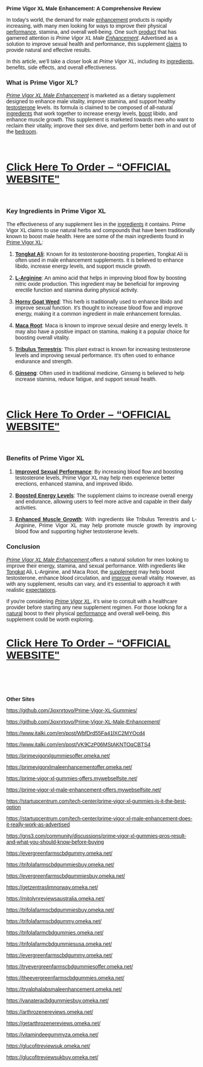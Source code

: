 <p><strong><span style="font-family: Arial, sans-serif;">Prime Vigor XL Male Enhancement: A Comprehensive Review</span></strong></p>
<p><span style="font-family: Arial, sans-serif;">In today's world, the demand for male <a href="https://evergreenfarmscbdgummy.omeka.net/">enhancement</a> products is rapidly increasing, with many men looking for ways to improve their physical <a href="https://trifolafarmscbdgummiesbuy.omeka.net/">performance</a>, stamina, and overall well-being. One such <a href="https://startupcentrum.com/tech-center/prime-vigor-xl-gummies-is-it-the-best-option">product</a> that has garnered attention is </span><em><span style="font-family: Arial, sans-serif;">Prime Vigor XL Male <a href="https://startupcentrum.com/tech-center/prime-vigor-xl-male-enhancement-does-it-really-work-as-advertised">Enhancement</a></span></em><span style="font-family: Arial, sans-serif;">. Advertised as a solution to improve sexual health and performance, this supplement <a href="https://evergreenfarmscbdgummiesbuy.omeka.net/">claims</a> to provide natural and effective results.</span></p>
<p><span style="font-family: Arial, sans-serif;">In this article, we&rsquo;ll take a closer look at </span><em><span style="font-family: Arial, sans-serif;">Prime Vigor XL</span></em><span style="font-family: Arial, sans-serif;">, including its <a href="https://getzentraslimnorway.omeka.net/">ingredients</a>, benefits, side effects, and overall effectiveness.</span></p>
<h3 class="western"><span style="font-family: Arial, sans-serif;">What is Prime Vigor XL?</span></h3>
<p><em><a href="https://mitolynreviewsaustralia.omeka.net/"><span style="font-family: Arial, sans-serif;">Prime Vigor XL Male Enhancement</span></a></em><span style="font-family: Arial, sans-serif;"> is marketed as a dietary supplement designed to enhance male vitality, improve stamina, and support healthy <a href="https://github.com/Jioxnrtovo/Prime-Vigor-XL-Gummies/">testosterone</a> levels. Its formula is claimed to be composed of all-natural <a href="https://trifolafarmscbdgummiesbuy.omeka.net/">ingredients</a> that work together to increase energy levels, <a href="https://gns3.com/community/discussions/prime-vigor-xl-gummies-pros-result-and-what-you-should-know-before-buying">boost</a> libido, and enhance muscle growth. This supplement is marketed towards men who want to reclaim their vitality, improve their sex drive, and perform better both in and out of the <a href="https://trifolafarmscbdgummy.omeka.net/">bedroom</a>.</span></p>
<p>&nbsp;</p>
<h1><a href="https://supplecarts.com/prime-vigor-xl-gummies-buy"><span style="font-family: Arial, sans-serif;"><strong>Click Here To Order &ndash; &ldquo;OFFICIAL WEBSITE"</strong></span></a></h1>
<p>&nbsp;</p>
<h3 class="western"><span style="font-family: Arial, sans-serif;">Key Ingredients in Prime Vigor XL</span></h3>
<p><span style="font-family: Arial, sans-serif;">The effectiveness of any supplement lies in the <a href="https://trifolafarmcbdgummies.omeka.net/">ingredients</a> it contains. Prime Vigor XL claims to use natural herbs and compounds that have been traditionally known to boost male health. Here are some of the main ingredients found in <a href="https://trifolafarmcbdgummiesusa.omeka.net/">Prime Vigor XL</a>:</span></p>
<ol>
<li>
<p><strong><a href="https://www.italki.com/en/post/WbfDrd55Fa41lXC2MYOcd4"><span style="font-family: Arial, sans-serif;">Tongkat Ali</span></a></strong><span style="font-family: Arial, sans-serif;">: Known for its testosterone-boosting properties, Tongkat Ali is often used in male enhancement supplements. It is believed to enhance libido, increase energy levels, and support muscle growth.</span></p>
</li>
<li>
<p><strong><a href="https://www.italki.com/en/post/VK9CzP06MStAKNTOqCBTS4"><span style="font-family: Arial, sans-serif;">L-Arginine</span></a></strong><span style="font-family: Arial, sans-serif;">: An amino acid that helps in improving blood flow by boosting nitric oxide production. This ingredient may be beneficial for improving erectile function and stamina during physical activity.</span></p>
</li>
<li>
<p><strong><a href="https://primevigorxlgummiesoffer.omeka.net/"><span style="font-family: Arial, sans-serif;">Horny Goat Weed</span></a></strong><span style="font-family: Arial, sans-serif;">: This herb is traditionally used to enhance libido and improve sexual function. It's thought to increase blood flow and improve energy, making it a common ingredient in male enhancement formulas.</span></p>
</li>
<li>
<p><strong><a href="https://primevigorxlmaleenhancementoffer.omeka.net/"><span style="font-family: Arial, sans-serif;">Maca Root</span></a></strong><span style="font-family: Arial, sans-serif;">: Maca is known to improve sexual desire and energy levels. It may also have a positive impact on stamina, making it a popular choice for boosting overall vitality.</span></p>
</li>
<li>
<p><strong><a href="https://prime-vigor-xl-gummies-offers.mywebselfsite.net/"><span style="font-family: Arial, sans-serif;">Tribulus Terrestris</span></a></strong><span style="font-family: Arial, sans-serif;">: This plant extract is known for increasing testosterone levels and improving sexual performance. It's often used to enhance endurance and strength.</span></p>
</li>
<li>
<p><strong><a href="https://prime-vigor-xl-male-enhancement-offers.mywebselfsite.net/"><span style="font-family: Arial, sans-serif;">Ginseng</span></a></strong><span style="font-family: Arial, sans-serif;">: Often used in traditional medicine, Ginseng is believed to help increase stamina, reduce fatigue, and support sexual health.</span></p>
</li>
</ol>
<p>&nbsp;</p>
<h1><a href="https://supplecarts.com/prime-vigor-xl-gummies-buy"><span style="font-family: Arial, sans-serif;"><strong>Click Here To Order &ndash; &ldquo;OFFICIAL WEBSITE"</strong></span></a></h1>
<p>&nbsp;</p>
<h3 class="western"><span style="font-family: Arial, sans-serif;">Benefits of Prime Vigor XL</span></h3>
<ol>
<li>
<p><strong><a href="https://evergreenfarmscbdgummy.omeka.net/"><span style="font-family: Arial, sans-serif;">Improved Sexual Performance</span></a></strong><span style="font-family: Arial, sans-serif;">: By increasing blood flow and boosting testosterone levels, Prime Vigor XL may help men experience better erections, enhanced stamina, and improved libido.</span></p>
</li>
<li>
<p><strong><a href="https://tryevergreenfarmscbdgummiesoffer.omeka.net/"><span style="font-family: Arial, sans-serif;">Boosted Energy Levels</span></a></strong><span style="font-family: Arial, sans-serif;">: The supplement claims to increase overall energy and endurance, allowing users to feel more active and capable in their daily activities.</span></p>
</li>
<li>
<p align="justify"><strong><a href="https://theevergreenfarmscbdgummies.omeka.net/"><span style="font-family: Arial, sans-serif;">Enhanced Muscle Growth</span></a></strong><span style="font-family: Arial, sans-serif;">: With ingredients like Tribulus Terrestris and L-Arginine, Prime Vigor XL may help promote muscle growth by improving blood flow and supporting higher testosterone levels.</span></p>
</li>
</ol>
<h3 class="western"><span style="font-family: Arial, sans-serif;">Conclusion</span></h3>
<p><a href="https://tryalphalabsmaleenhancement.omeka.net/"><em><span style="font-family: Arial, sans-serif;">Prime Vigor XL Male Enhancement</span></em> </a><span style="font-family: Arial, sans-serif;">offers a natural solution for men looking to improve their energy, stamina, and sexual performance. With ingredients like <a href="https://vanateracbdgummiesbuy.omeka.net/">Tongkat</a> Ali, L-Arginine, and Maca Root, the <a href="https://github.com/Jioxnrtovo/Prime-Vigor-XL-Male-Enhancement/">supplement</a> may help boost testosterone, enhance blood circulation, and <a href="https://arthrozenereviews.omeka.net/">improve</a> overall vitality. However, as with any supplement, results can vary, and it's essential to approach it with realistic <a href="https://getarthrozenereviews.omeka.net/">expectations</a>.</span></p>
<p><span style="font-family: Arial, sans-serif;">If you're considering </span><em><a href="https://vitamindeegummyza.omeka.net/"><span style="font-family: Arial, sans-serif;">Prime Vigor XL</span></a></em><span style="font-family: Arial, sans-serif;">, it&rsquo;s wise to consult with a healthcare provider before starting any new supplement regimen. For those looking for a <a href="https://glucofitreviewsuk.omeka.net/">natural</a> boost to their physical <a href="https://glucofitreviewsukbuy.omeka.net/">performance</a> and overall well-being, this supplement could be worth exploring.</span></p>
<h1><a href="https://supplecarts.com/prime-vigor-xl-gummies-buy"><span style="font-family: Arial, sans-serif;"><strong>Click Here To Order &ndash; &ldquo;OFFICIAL WEBSITE"</strong></span></a></h1>
<h1><br /> </h1>
<p><span style="font-family: Arial, sans-serif;"><strong>Other Sites</strong></span></p>
<p><span style="font-family: Arial, sans-serif;"><a href="https://github.com/Jioxnrtovo/Prime-Vigor-XL-Gummies/">https://github.com/Jioxnrtovo/Prime-Vigor-XL-Gummies/</a></span></p>
<p><span style="font-family: Arial, sans-serif;"><a href="https://github.com/Jioxnrtovo/Prime-Vigor-XL-MaleEnhancement/">https://github.com/Jioxnrtovo/Prime-Vigor-XL-Male-Enhancement/</a></span></p>
<p><a href="https://www.italki.com/en/post/WbfDrd55Fa41lXC2MYOcd4"><span style="font-family: Arial, sans-serif;">https://www.italki.com/en/post/WbfDrd55Fa41lXC2MYOcd4</span></a></p>
<p><a href="https://www.italki.com/en/post/VK9CzP06MStAKNTOqCBTS4"><span style="font-family: Arial, sans-serif;">https://www.italki.com/en/post/VK9CzP06MStAKNTOqCBTS4</span></a></p>
<p><a href="https://primevigorxlgummiesoffer.omeka.net/"><span style="font-family: Arial, sans-serif;">https://primevigorxlgummiesoffer.omeka.net/</span></a></p>
<p><a href="https://primevigorxlmaleenhancementoffer.omeka.net/"><span style="font-family: Arial, sans-serif;">https://primevigorxlmaleenhancementoffer.omeka.net/</span></a></p>
<p><a href="https://prime-vigor-xl-gummies-offers.mywebselfsite.net/"><span style="font-family: Arial, sans-serif;">https://prime-vigor-xl-gummies-offers.mywebselfsite.net/</span></a></p>
<p><a href="https://prime-vigor-xl-male-enhancement-offers.mywebselfsite.net/"><span style="font-family: Arial, sans-serif;">https://prime-vigor-xl-male-enhancement-offers.mywebselfsite.net/</span></a></p>
<p><a href="https://startupcentrum.com/tech-center/prime-vigor-xl-gummies-is-it-the-best-option"><span style="font-family: Arial, sans-serif;">https://startupcentrum.com/tech-center/prime-vigor-xl-gummies-is-it-the-best-option</span></a></p>
<p><a href="https://startupcentrum.com/tech-center/prime-vigor-xl-male-enhancement-does-it-really-work-as-advertised"><span style="font-family: Arial, sans-serif;">https://startupcentrum.com/tech-center/prime-vigor-xl-male-enhancement-does-it-really-work-as-advertised</span></a></p>
<p><a href="https://gns3.com/community/discussions/prime-vigor-xl-gummies-pros-result-and-what-you-should-know-before-buying"><span style="font-family: Arial, sans-serif;">https://gns3.com/community/discussions/prime-vigor-xl-gummies-pros-result-and-what-you-should-know-before-buying</span></a></p>
<p><a href="https://evergreenfarmscbdgummy.omeka.net/"><span style="font-family: Arial, sans-serif;">https://evergreenfarmscbdgummy.omeka.net/</span></a></p>
<p><a href="https://trifolafarmscbdgummiesbuy.omeka.net/" target="_blank"><span style="font-family: Arial, sans-serif;">https://trifolafarmscbdgummiesbuy.omeka.net/</span></a></p>
<p><a href="https://evergreenfarmscbdgummiesbuy.omeka.net/"><span style="font-family: Arial, sans-serif;">https://evergreenfarmscbdgummiesbuy.omeka.net/</span></a></p>
<p><a href="https://getzentraslimnorway.omeka.net/"><span style="font-family: Arial, sans-serif;">https://getzentraslimnorway.omeka.net/</span></a></p>
<p><a href="https://mitolynreviewsaustralia.omeka.net/"><span style="font-family: Arial, sans-serif;">https://mitolynreviewsaustralia.omeka.net/</span></a></p>
<p><a href="https://trifolafarmscbdgummiesbuy.omeka.net/"><span style="font-family: Arial, sans-serif;">https://trifolafarmscbdgummiesbuy.omeka.net/</span></a></p>
<p><a href="https://trifolafarmscbdgummy.omeka.net/"><span style="font-family: Arial, sans-serif;">https://trifolafarmscbdgummy.omeka.net/</span></a></p>
<p><a href="https://trifolafarmcbdgummies.omeka.net/"><span style="font-family: Arial, sans-serif;">https://trifolafarmcbdgummies.omeka.net/</span></a></p>
<p><a href="https://trifolafarmcbdgummiesusa.omeka.net/"><span style="font-family: Arial, sans-serif;">https://trifolafarmcbdgummiesusa.omeka.net/</span></a></p>
<p><a href="https://evergreenfarmscbdgummy.omeka.net/"><span style="font-family: Arial, sans-serif;">https://evergreenfarmscbdgummy.omeka.net/</span></a></p>
<p><a href="https://tryevergreenfarmscbdgummiesoffer.omeka.net/"><span style="font-family: Arial, sans-serif;">https://tryevergreenfarmscbdgummiesoffer.omeka.net/</span></a></p>
<p><a href="https://theevergreenfarmscbdgummies.omeka.net/"><span style="font-family: Arial, sans-serif;">https://theevergreenfarmscbdgummies.omeka.net/</span></a></p>
<p><a href="https://tryalphalabsmaleenhancement.omeka.net/"><span style="font-family: Arial, sans-serif;">https://tryalphalabsmaleenhancement.omeka.net/</span></a></p>
<p><a href="https://vanateracbdgummiesbuy.omeka.net/"><span style="font-family: Arial, sans-serif;">https://vanateracbdgummiesbuy.omeka.net/</span></a></p>
<p><a href="https://arthrozenereviews.omeka.net/"><span style="font-family: Arial, sans-serif;">https://arthrozenereviews.omeka.net/</span></a></p>
<p><a href="https://getarthrozenereviews.omeka.net/"><span style="font-family: Arial, sans-serif;">https://getarthrozenereviews.omeka.net/</span></a></p>
<p><a href="https://vitamindeegummyza.omeka.net/"><span style="font-family: Arial, sans-serif;">https://vitamindeegummyza.omeka.net/</span></a></p>
<p><a href="https://glucofitreviewsuk.omeka.net/"><span style="font-family: Arial, sans-serif;">https://glucofitreviewsuk.omeka.net/</span></a></p>
<p><span style="font-family: Arial, sans-serif;"><a href="https://glucofitreviewsukbuy.omeka.net/" target="_blank">https://glucofitreviewsukbuy.omeka.net/</a> </span></p>

